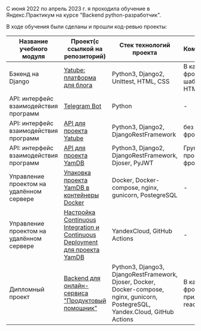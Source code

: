 С июня 2022 по апрель 2023 г. я проходила обучение в Яндекс.Практикум на курсе "Backend python-разработчик".

В ходе обучения были сделаны и прошли код-ревью проекты:
 
 | Название учебного модуля  | Проект(с ссылкой на репозиторий) | Стек технологий проекта |  Комментарии |
| ------------- | ------------- | ------------- | ------------- |
| Бэкенд на Django  | [Yatube: платформа для блога](https://github.com/yanastasya/yatube_django_project)| Python3, Django2, Unittest, HTML, CSS  |В качестве фронтенда - шаблоны HTML |
| API: интерфейс взаимодействия программ  | [Telegram Bot](https://github.com/yanastasya/homework_bot)| Python  | -  |
| API: интерфейс взаимодействия программ  | [API для проекта Yatube](https://github.com/yanastasya/api_final_yatube) | Python3, Django2, DjangoRestFramework | без фронтенда  |
| API: интерфейс взаимодействия программ  | [API для проекта YamDB](https://github.com/yanastasya/api_yamdb) | Python3, Django2, DjangoRestFramework, Djoser, PyJWT | Групповой проект, без фронтенда |
| Управление проектом на удалённом сервере | [Упаковка проекта YamDB в контейнеры Docker](https://github.com/yanastasya/api_yamdb-in-Docker)| Docker, Docker-compose, nginx, gunicorn, PostegreSQL | -  |
| Управление проектом на удалённом сервере |[ Настройка Continuous Integration и Continuous Deployment для проекта YamDB](https://github.com/yanastasya/api_yamdb-in-Docker-with-CI-and-CD)| YandexCloud, GitHub Actions  | - |
| Дипломный проект | [Backend для онлайн-сервиса "Продуктовый помощник"](https://github.com/yanastasya/foodgram-project-react)  | Python3, Django3, DjangoRestFramework, Djoser, Docker, Docker-compose, nginx, gunicorn, PostegreSQL, Yandex.Cloud, GitHub Actions | В качестве фронтенда - приложение react |
